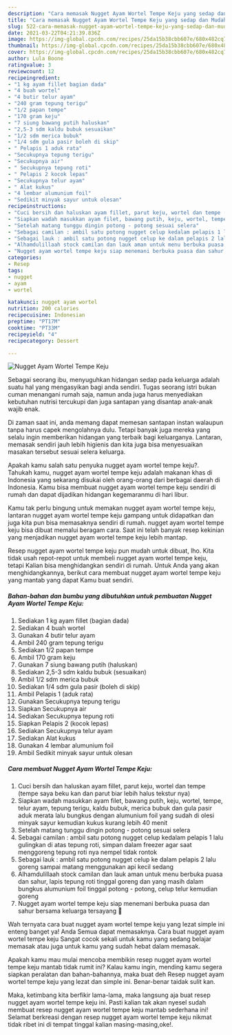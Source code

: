 ```yaml
---
description: "Cara memasak Nugget Ayam Wortel Tempe Keju yang sedap dan Mudah Dibuat"
title: "Cara memasak Nugget Ayam Wortel Tempe Keju yang sedap dan Mudah Dibuat"
slug: 522-cara-memasak-nugget-ayam-wortel-tempe-keju-yang-sedap-dan-mudah-dibuat
date: 2021-03-22T04:21:39.836Z
image: https://img-global.cpcdn.com/recipes/25da15b38cbb607e/680x482cq70/nugget-ayam-wortel-tempe-keju-foto-resep-utama.jpg
thumbnail: https://img-global.cpcdn.com/recipes/25da15b38cbb607e/680x482cq70/nugget-ayam-wortel-tempe-keju-foto-resep-utama.jpg
cover: https://img-global.cpcdn.com/recipes/25da15b38cbb607e/680x482cq70/nugget-ayam-wortel-tempe-keju-foto-resep-utama.jpg
author: Lula Boone
ratingvalue: 3
reviewcount: 12
recipeingredient:
- "1 kg ayam fillet bagian dada"
- "4 buah wortel"
- "4 butir telur ayam"
- "240 gram tepung terigu"
- "1/2 papan tempe"
- "170 gram keju"
- "7 siung bawang putih haluskan"
- "2,5-3 sdm kaldu bubuk sesuaikan"
- "1/2 sdm merica bubuk"
- "1/4 sdm gula pasir boleh di skip"
- " Pelapis 1 aduk rata"
- "Secukupnya tepung terigu"
- "Secukupnya air"
- " Secukupnya tepung roti"
- " Pelapis 2 kocok lepas"
- "Secukupnya telur ayam"
- " Alat kukus"
- "4 lembar alumunium foil"
- "Sedikit minyak sayur untuk olesan"
recipeinstructions:
- "Cuci bersih dan haluskan ayam fillet, parut keju, wortel dan tempe (tempe saya beku kan dan parut biar lebih halus tekstur nya)"
- "Siapkan wadah masukkan ayam filet, bawang putih, keju, wortel, tempe, telur ayam, tepung terigu, kaldu bubuk, merica bubuk dan gula pasir aduk merata lalu bungkus dengan alumunium foil yang sudah di olesi minyak sayur kemudian kukus kurang lebih 40 menit"
- "Setelah matang tunggu dingin potong - potong sesuai selera"
- "Sebagai camilan : ambil satu potong nugget celup kedalam pelapis 1 lalu gulingkan di atas tepung roti, simpan dalam freezer agar saat menggoreng tepung roti nya nempel tidak rontok"
- "Sebagai lauk : ambil satu potong nugget celup ke dalam pelapis 2 lalu goreng sampai matang menggunakan api kecil sedang"
- "Alhamdulillaah stock camilan dan lauk aman untuk menu berbuka puasa dan sahur, lapis tepung roti tinggal goreng dan yang masih dalam bungkus alumunium foil tinggal potong - potong, celup telur kemudian goreng"
- "Nugget ayam wortel tempe keju siap menemani berbuka puasa dan sahur bersama keluarga tersayang 💙"
categories:
- Resep
tags:
- nugget
- ayam
- wortel

katakunci: nugget ayam wortel 
nutrition: 200 calories
recipecuisine: Indonesian
preptime: "PT17M"
cooktime: "PT33M"
recipeyield: "4"
recipecategory: Dessert

---
```



![Nugget Ayam Wortel Tempe Keju](https://img-global.cpcdn.com/recipes/25da15b38cbb607e/680x482cq70/nugget-ayam-wortel-tempe-keju-foto-resep-utama.jpg)

Sebagai seorang ibu, menyuguhkan hidangan sedap pada keluarga adalah suatu hal yang mengasyikan bagi anda sendiri. Tugas seorang istri bukan cuman menangani rumah saja, namun anda juga harus menyediakan kebutuhan nutrisi tercukupi dan juga santapan yang disantap anak-anak wajib enak.

Di zaman  saat ini, anda memang dapat memesan santapan instan walaupun tanpa harus capek mengolahnya dulu. Tetapi banyak juga mereka yang selalu ingin memberikan hidangan yang terbaik bagi keluarganya. Lantaran, memasak sendiri jauh lebih higienis dan kita juga bisa menyesuaikan masakan tersebut sesuai selera keluarga. 



Apakah kamu salah satu penyuka nugget ayam wortel tempe keju?. Tahukah kamu, nugget ayam wortel tempe keju adalah makanan khas di Indonesia yang sekarang disukai oleh orang-orang dari berbagai daerah di Indonesia. Kamu bisa membuat nugget ayam wortel tempe keju sendiri di rumah dan dapat dijadikan hidangan kegemaranmu di hari libur.

Kamu tak perlu bingung untuk memakan nugget ayam wortel tempe keju, lantaran nugget ayam wortel tempe keju gampang untuk didapatkan dan juga kita pun bisa memasaknya sendiri di rumah. nugget ayam wortel tempe keju bisa dibuat memalui beragam cara. Saat ini telah banyak resep kekinian yang menjadikan nugget ayam wortel tempe keju lebih mantap.

Resep nugget ayam wortel tempe keju pun mudah untuk dibuat, lho. Kita tidak usah repot-repot untuk membeli nugget ayam wortel tempe keju, tetapi Kalian bisa menghidangkan sendiri di rumah. Untuk Anda yang akan menghidangkannya, berikut cara membuat nugget ayam wortel tempe keju yang mantab yang dapat Kamu buat sendiri.

<!--inarticleads1-->

##### Bahan-bahan dan bumbu yang dibutuhkan untuk pembuatan Nugget Ayam Wortel Tempe Keju:

1. Sediakan 1 kg ayam fillet (bagian dada)
1. Sediakan 4 buah wortel
1. Gunakan 4 butir telur ayam
1. Ambil 240 gram tepung terigu
1. Sediakan 1/2 papan tempe
1. Ambil 170 gram keju
1. Gunakan 7 siung bawang putih (haluskan)
1. Sediakan 2,5-3 sdm kaldu bubuk (sesuaikan)
1. Ambil 1/2 sdm merica bubuk
1. Sediakan 1/4 sdm gula pasir (boleh di skip)
1. Ambil  Pelapis 1 (aduk rata)
1. Gunakan Secukupnya tepung terigu
1. Siapkan Secukupnya air
1. Sediakan  Secukupnya tepung roti
1. Siapkan  Pelapis 2 (kocok lepas)
1. Sediakan Secukupnya telur ayam
1. Sediakan  Alat kukus
1. Gunakan 4 lembar alumunium foil
1. Ambil Sedikit minyak sayur untuk olesan




<!--inarticleads2-->

##### Cara membuat Nugget Ayam Wortel Tempe Keju:

1. Cuci bersih dan haluskan ayam fillet, parut keju, wortel dan tempe (tempe saya beku kan dan parut biar lebih halus tekstur nya)
1. Siapkan wadah masukkan ayam filet, bawang putih, keju, wortel, tempe, telur ayam, tepung terigu, kaldu bubuk, merica bubuk dan gula pasir aduk merata lalu bungkus dengan alumunium foil yang sudah di olesi minyak sayur kemudian kukus kurang lebih 40 menit
1. Setelah matang tunggu dingin potong - potong sesuai selera
1. Sebagai camilan : ambil satu potong nugget celup kedalam pelapis 1 lalu gulingkan di atas tepung roti, simpan dalam freezer agar saat menggoreng tepung roti nya nempel tidak rontok
1. Sebagai lauk : ambil satu potong nugget celup ke dalam pelapis 2 lalu goreng sampai matang menggunakan api kecil sedang
1. Alhamdulillaah stock camilan dan lauk aman untuk menu berbuka puasa dan sahur, lapis tepung roti tinggal goreng dan yang masih dalam bungkus alumunium foil tinggal potong - potong, celup telur kemudian goreng
1. Nugget ayam wortel tempe keju siap menemani berbuka puasa dan sahur bersama keluarga tersayang 💙




Wah ternyata cara buat nugget ayam wortel tempe keju yang lezat simple ini enteng banget ya! Anda Semua dapat memasaknya. Cara buat nugget ayam wortel tempe keju Sangat cocok sekali untuk kamu yang sedang belajar memasak atau juga untuk kamu yang sudah hebat dalam memasak.

Apakah kamu mau mulai mencoba membikin resep nugget ayam wortel tempe keju mantab tidak rumit ini? Kalau kamu ingin, mending kamu segera siapkan peralatan dan bahan-bahannya, maka buat deh Resep nugget ayam wortel tempe keju yang lezat dan simple ini. Benar-benar taidak sulit kan. 

Maka, ketimbang kita berfikir lama-lama, maka langsung aja buat resep nugget ayam wortel tempe keju ini. Pasti kalian tak akan nyesel sudah membuat resep nugget ayam wortel tempe keju mantab sederhana ini! Selamat berkreasi dengan resep nugget ayam wortel tempe keju nikmat tidak ribet ini di tempat tinggal kalian masing-masing,oke!.


